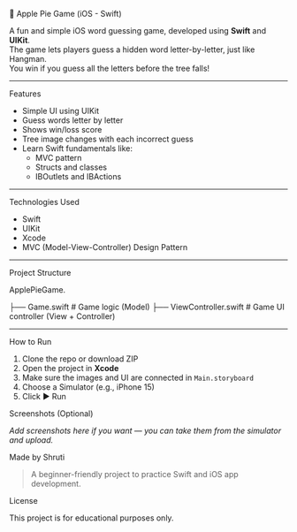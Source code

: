  🍎 Apple Pie Game (iOS - Swift)

A fun and simple iOS word guessing game, developed using **Swift** and **UIKit**.  
The game lets players guess a hidden word letter-by-letter, just like Hangman.  
You win if you guess all the letters before the tree falls!

---

 Features

- Simple UI using UIKit
- Guess words letter by letter
- Shows win/loss score
- Tree image changes with each incorrect guess
- Learn Swift fundamentals like:
  - MVC pattern
  - Structs and classes
  - IBOutlets and IBActions

---

Technologies Used

- Swift
- UIKit
- Xcode
- MVC (Model-View-Controller) Design Pattern

---

Project Structure

ApplePieGame.

├── Game.swift # Game logic (Model)
├── ViewController.swift # Game UI controller (View + Controller)


---

  How to Run

1. Clone the repo or download ZIP
2. Open the project in **Xcode**
3. Make sure the images and UI are connected in `Main.storyboard`
4. Choose a Simulator (e.g., iPhone 15)
5. Click ▶️ Run



 Screenshots (Optional)

_Add screenshots here if you want — you can take them from the simulator and upload._



 Made by Shruti

> A beginner-friendly project to practice Swift and iOS app development.



 License

This project is for educational purposes only.
